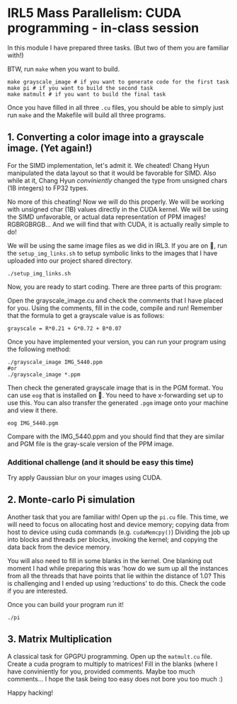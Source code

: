 # IRL5 Mass Parallelism: CUDA programming - in-class session

In this module I have prepared three tasks. (But two of them you are familiar with!)

BTW, run `make` when you want to build.
```
make grayscale_image # if you want to generate code for the first task
make pi # if you want to build the second task
make matmult # if you want to build the final task
```
Once you have filled in all three `.cu` files, you should be able to simply just run `make` and the Makefile will build all three programs.

## 1. Converting a color image into a grayscale image. (Yet again!)

For the SIMD implementation, let's admit it. We cheated!
Chang Hyun manipulated the data layout so that it would be favorable for SIMD.
Also while at it, Chang Hyun *conviniently* changed the type from unsigned chars (1B integers) to FP32 types.

No more of this cheating! Now we will do this properly.
We will be working with unsigned char (1B) values directly in the CUDA kernel.
We will be using the SIMD unfavorable, or actual data representation of PPM images! RGBRGBRGB...
And we will find that with CUDA, it is actually really simple to do!

We will be using the same image files as we did in IRL3.
If you are on 🐊, run the `setup_img_links.sh` to setup symbolic links to the images that
I have uploaded into our project shared directory.

```
./setup_img_links.sh
```

Now, you are ready to start coding.
There are three parts of this program:

Open the grayscale\_image.cu and check the comments that I have placed for you.
Using the comments, fill in the code, compile and run! Remember that the formula to get a grayscale value is as follows:

```
grayscale = R*0.21 + G*0.72 + B*0.07
```

Once you have implemented your version, you can run your program using the following method:

```
./grayscale_image IMG_5440.ppm
#or
./grayscale_image *.ppm
```

Then check the generated grayscale image that is in the PGM format. You can use `eog` that is installed on 🐊.
You need to have x-forwarding set up to use this. You can also transfer the generated `.pgm` image onto your machine and view it there.

```
eog IMG_5440.pgm
```

Compare with the IMG\_5440.ppm and you should find that they are similar and PGM file is the gray-scale version of the PPM image.

### Additional challenge (and it should be easy this time)
Try apply Gaussian blur on your images using CUDA.

## 2. Monte-carlo Pi simulation

Another task that you are familiar with! Open up the `pi.cu` file.
This time, we will need to focus on allocating host and device memory; copying data from host to device using cuda commands (e.g. `cudaMemcpy()`)
Dividing the job up into blocks and threads per blocks, invoking the kernel; and copying the data back from the device memory.

You will also need to fill in some blanks in the kernel.
One blanking out moment I had while preparing this was 'how do we sum up all the instances from all the threads that have points that lie within the distance of 1.0?
This is challenging and I ended up using 'reductions' to do this.
Check the code if you are interested.

Once you can build your program run it!
```
./pi
```

## 3. Matrix Multiplication
A classical task for GPGPU programming. Open up the `matmult.cu` file.
Create a cuda program to multiply to matrices!
Fill in the blanks (where I have conviniently for you, provided comments. Maybe too much comments... I hope the task being too easy does not bore you too much :)

Happy hacking!

